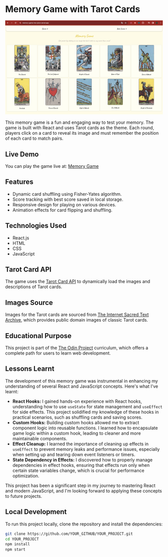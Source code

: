 # Memory Game with Tarot Cards

![Memory Game Screenshot](./public/ss.png)

This memory game is a fun and engaging way to test your memory. The game is built with React and uses Tarot cards as the theme. Each round, players click on a card to reveal its image and must remember the position of each card to match pairs.

## Live Demo

You can play the game live at: [Memory Game](https://memory-game-two-plum.vercel.app/)

## Features

- Dynamic card shuffling using Fisher-Yates algorithm.
- Score tracking with best score saved in local storage.
- Responsive design for playing on various devices.
- Animation effects for card flipping and shuffling.

## Technologies Used

- React.js
- HTML
- CSS
- JavaScript

## Tarot Card API

The game uses the [Tarot Card API](https://github.com/ekelen/tarot-api) to dynamically load the images and descriptions of Tarot cards.

## Images Source

Images for the Tarot cards are sourced from [The Internet Sacred Text Archive](https://sacred-texts.com/tarot/xr/), which provides public domain images of classic Tarot cards.

## Educational Purpose

This project is part of the [The Odin Project](https://www.theodinproject.com/lessons/node-path-react-new-memory-card#project-solution) curriculum, which offers a complete path for users to learn web development.

## Lessons Learnt

The development of this memory game was instrumental in enhancing my understanding of several React and JavaScript concepts. Here's what I've learnt:

- **React Hooks:** I gained hands-on experience with React hooks, understanding how to use `useState` for state management and `useEffect` for side effects. This project solidified my knowledge of these hooks in practical scenarios, such as shuffling cards and saving scores.
- **Custom Hooks:** Building custom hooks allowed me to extract component logic into reusable functions. I learned how to encapsulate game logic within a custom hook, leading to cleaner and more maintainable components.
- **Effect Cleanup:** I learned the importance of cleaning up effects in `useEffect` to prevent memory leaks and performance issues, especially when setting up and tearing down event listeners or timers.
- **State Dependency in Effects:** I discovered how to properly manage dependencies in effect hooks, ensuring that effects run only when certain state variables change, which is crucial for performance optimization.

This project has been a significant step in my journey to mastering React and modern JavaScript, and I'm looking forward to applying these concepts to future projects.


## Local Development

To run this project locally, clone the repository and install the dependencies:

```bash
git clone https://github.com/YOUR_GITHUB/YOUR_PROJECT.git
cd YOUR_PROJECT
npm install
npm start



